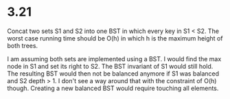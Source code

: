 # 3.21

Concat two sets S1 and S2 into one BST in which every key in S1 < S2. The worst case running time
should be O(h) in which h is the maximum height of both trees.

I am assuming both sets are implemented using a BST. I would find the max node in S1 and set its
right to S2. The BST invariant of S1 would still hold. The resulting BST would then not be balanced
anymore if S1 was balanced and S2 depth > 1. I don't see a way around that with the constraint of
O(h) though. Creating a new balanced BST would require touching all elements.
